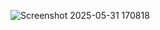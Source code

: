 ![Screenshot 2025-05-31 170818](https://github.com/user-attachments/assets/33451dae-cb7c-4ff3-a3a7-f4849db3b680)
